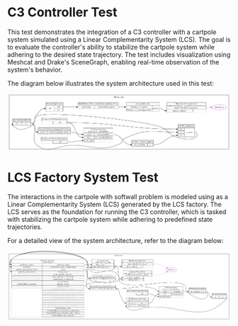 # C3 Controller Test

This test demonstrates the integration of a C3 controller with a cartpole system simulated using a Linear Complementarity System (LCS). The goal is to evaluate the controller's ability to stabilize the cartpole system while adhering to the desired state trajectory. The test includes visualization using Meshcat and Drake's SceneGraph, enabling real-time observation of the system's behavior.

The diagram below illustrates the system architecture used in this test:

![C3 Controller Test Diagram](res/c3_controller_test_diagram.jpg)  

# LCS Factory System Test

The interactions in the cartpole with softwall problem is modeled using as a Linear Complementarity System (LCS) generated by the LCS factory. The LCS serves as the foundation for running the C3 controller, which is tasked with stabilizing the cartpole system while adhering to predefined state trajectories. 

For a detailed view of the system architecture, refer to the diagram below:

![LCS Factory System Test Diagram](res/lcs_factory_system_test_diagram.jpg)